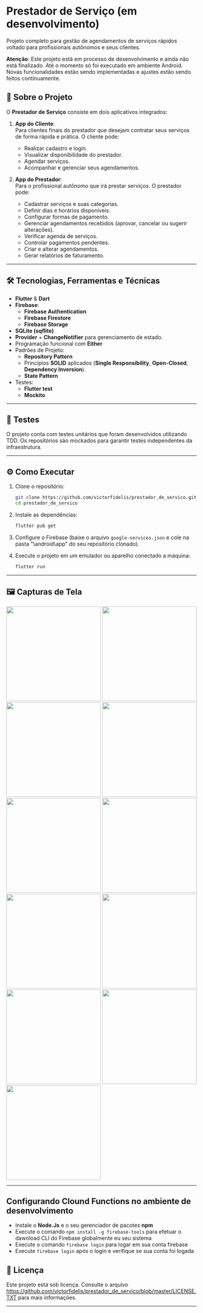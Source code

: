 # Prestador de Serviço (em desenvolvimento)

Projeto completo para gestão de agendamentos de serviços rápidos voltado para profissionais autônomos e seus clientes.

**Atenção**: Este projeto está em processo de desenvolvimento e ainda não está finalizado. Até o momento só foi executado em ambiente Android. Novas funcionalidades estão sendo implementadas e ajustes estão sendo feitos continuamente.

## 📱 Sobre o Projeto

O **Prestador de Serviço** consiste em dois aplicativos integrados:

1. **App do Cliente**:  
   Para clientes finais do prestador que desejam contratar seus serviços de forma rápida e prática. O cliente pode:
   - Realizar cadastro e login.
   - Visualizar disponibilidade do prestador.
   - Agendar serviços.
   - Acompanhar e gerenciar seus agendamentos.

2. **App do Prestador**:  
   Para o profissional autônomo que irá prestar serviços. O prestador pode:
   - Cadastrar serviços e suas categorias.
   - Definir dias e horários disponíveis.
   - Configurar formas de pagamento.
   - Gerenciar agendamentos recebidos (aprovar, cancelar ou sugerir alterações).
   - Verificar agenda de serviços.
   - Controlar pagamentos pendentes.
   - Criar e alterar agendamentos.
   - Gerar relatórios de faturamento.

---

## 🛠️ Tecnologias, Ferramentas e Técnicas

- **Flutter** & **Dart**
- **Firebase**:
  - **Firebase Authentication**
  - **Firebase Firestore**
  - **Firebase Storage**
- **SQLite (sqflite)**
- **Provider** + **ChangeNotifier** para gerenciamento de estado.
- Programação funcional com **Either**
- Padrões de Projeto:
  - **Repository Pattern**
  - Princípios **SOLID** aplicados (**Single Responsibility**, **Open-Closed**, **Dependency Inversion**).
  - **State Pattern**
- Testes:
  - **Flutter test**
  - **Mockito**

---

## 🧪 Testes

O projeto conta com testes unitários que foram desenvolvidos utilizando TDD. Os repositórios são mockados para garantir testes independentes da infraestrutura.

---

## ⚙️ Como Executar

1. Clone o repositório:
   ```bash
   git clone https://github.com/victorfidelis/prestador_de_servico.git
   cd prestador_de_servico
   ```

2. Instale as dependências:
   ```bash
   flutter pub get
   ```

3. Configure o Firebase (baixe o arquivo `google-services.json` e cole na pasta "\android\app\" do seu repositório clonado).

4. Execute o projeto em um emulador ou aparelho conectado a máquina:
   ```bash
   flutter run
   ```
---

## 🖼️ Capturas de Tela 

<img src="https://github.com/user-attachments/assets/6b6127e9-7895-42d3-96ba-33e81e21b6bb" width="250">
<img src="https://github.com/user-attachments/assets/717dcf25-dfd1-4153-b40d-d8ab711396f9" width="250">
<img src="https://github.com/user-attachments/assets/05330826-6319-4b0d-bef4-c5cbbf424877" width="250">
<img src="https://github.com/user-attachments/assets/9bd180c7-6640-45ca-b4bd-fbbf43723479" width="250">
<img src="https://github.com/user-attachments/assets/c1fdb247-a34e-4b76-babf-58d25ae5c6ef" width="250">
<img src="https://github.com/user-attachments/assets/a5e8a369-64b2-40d0-8c95-9fcf5697243c" width="250">
<img src="https://github.com/user-attachments/assets/116213f0-d86f-46f3-82ea-019ca6c61a87" width="250">
<img src="https://github.com/user-attachments/assets/e26cda51-4656-4800-8698-b5b32323d151" width="250">
<img src="https://github.com/user-attachments/assets/24abe2fd-9e48-4015-9ed0-2e5ec161b818" width="250">
<img src="https://github.com/user-attachments/assets/57649540-c419-4aac-a325-a040d6d1093b" width="250">
<img src="https://github.com/user-attachments/assets/82b09911-dafb-450e-8e38-6562030a8bf7" width="250">

---

## Configurando Clound Functions no ambiente de desenvolvimento

- Instale o **Node.Js** e o seu gerenciador de pacotes **npm**
- Execute o comando `npm install -g firebase-tools` para efetuar o dawnload CLI do Firebase globalmente eu seu sistema
- Execute o comando `firebase login` para logar em sua conta firebase
- Execute `firebase login` após o login e verifique se sua conta foi logada

## 📃 Licença

Este projeto está sob licença. Consulte o arquivo https://github.com/victorfidelis/prestador_de_servico/blob/master/LICENSE.TXT para mais informações.

---
